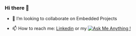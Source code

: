 ### Hi there 👋

<!--
**utkarshsethi/utkarshsethi** is a ✨ _special_ ✨ repository because its `README.md` (this file) appears on your GitHub profile.

Here are some ideas to get you started:
-->

<!-- - 🔭 I’m currently working on ... -->
<!-- - 🌱 I’m currently learning ... -->
- 👯 I’m looking to collaborate on Embedded Projects
<!--
- 🤔 I’m looking for help with ...
- 💬 Ask me about ...
-->
- 📫 How to reach me: [Linkedin](https://www.linkedin.com/in/utkarshsethi/) or my  [![Ask Me Anything !](https://img.shields.io/badge/Ask%20me-anything-1abc9c.svg)](https://GitHub.com/utkarshsethi/ama)
<!--
- 😄 Pronouns: ...
- ⚡ Fun fact: ...
-->

